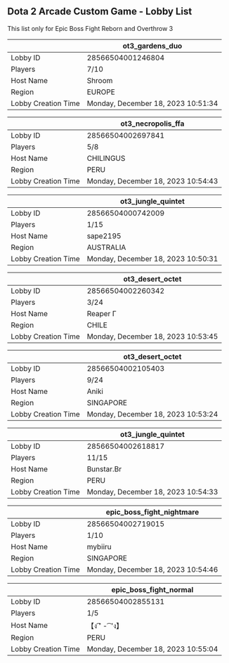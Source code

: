 ## Dota 2 Arcade Custom Game - Lobby List

This list only for Epic Boss Fight Reborn and Overthrow 3

|  | ot3_gardens_duo |
| ------ | ------ |
| Lobby ID | 28566504001246804 |
| Players | 7/10 |
| Host Name | Shroom |
| Region | EUROPE |
| Lobby Creation Time | Monday, December 18, 2023 10:51:34 |


|  | ot3_necropolis_ffa |
| ------ | ------ |
| Lobby ID | 28566504002697841 |
| Players | 5/8 |
| Host Name | CHILINGUS |
| Region | PERU |
| Lobby Creation Time | Monday, December 18, 2023 10:54:43 |


|  | ot3_jungle_quintet |
| ------ | ------ |
| Lobby ID | 28566504000742009 |
| Players | 1/15 |
| Host Name | sape2195 |
| Region | AUSTRALIA |
| Lobby Creation Time | Monday, December 18, 2023 10:50:31 |


|  | ot3_desert_octet |
| ------ | ------ |
| Lobby ID | 28566504002260342 |
| Players | 3/24 |
| Host Name | Reaper  Γ |
| Region | CHILE |
| Lobby Creation Time | Monday, December 18, 2023 10:53:45 |


|  | ot3_desert_octet |
| ------ | ------ |
| Lobby ID | 28566504002105403 |
| Players | 9/24 |
| Host Name | Aniki |
| Region | SINGAPORE |
| Lobby Creation Time | Monday, December 18, 2023 10:53:24 |


|  | ot3_jungle_quintet |
| ------ | ------ |
| Lobby ID | 28566504002618817 |
| Players | 11/15 |
| Host Name | Bunstar.Br |
| Region | PERU |
| Lobby Creation Time | Monday, December 18, 2023 10:54:33 |


|  | epic_boss_fight_nightmare |
| ------ | ------ |
| Lobby ID | 28566504002719015 |
| Players | 1/10 |
| Host Name | mybiiru |
| Region | SINGAPORE |
| Lobby Creation Time | Monday, December 18, 2023 10:54:46 |


|  | epic_boss_fight_normal |
| ------ | ------ |
| Lobby ID | 28566504002855131 |
| Players | 1/5 |
| Host Name | 【ง ͡' - ͡ 'ง】 |
| Region | PERU |
| Lobby Creation Time | Monday, December 18, 2023 10:55:04 |



